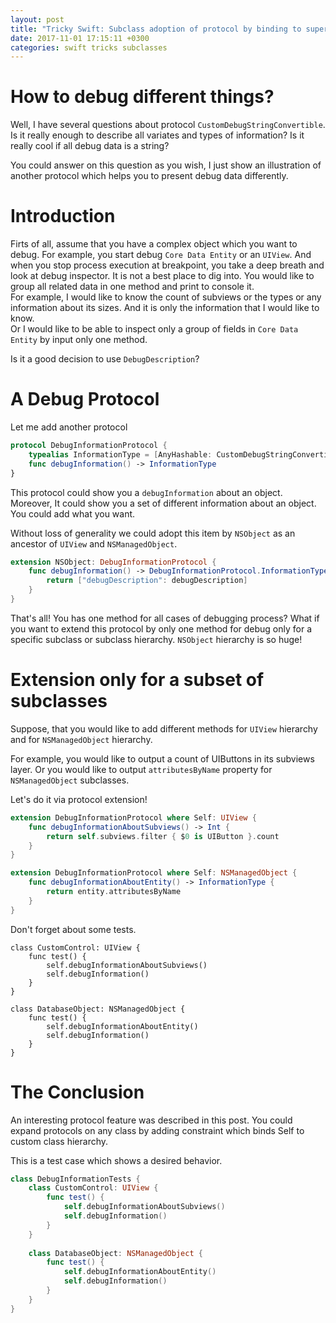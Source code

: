 ```yaml
---
layout: post
title: "Tricky Swift: Subclass adoption of protocol by binding to superclass."
date: 2017-11-01 17:15:11 +0300
categories: swift tricks subclasses
---
```


# How to debug different things?

Well, I have several questions about protocol `CustomDebugStringConvertible`. Is it really enough to describe all variates and types of information? Is it really cool if all debug data is a string?

You could answer on this question as you wish, I just show an illustration of another protocol which helps you to present debug data differently.

# Introduction

Firts of all, assume that you have a complex object which you want to debug. For example, you start debug `Core Data Entity` or an `UIView`. And when you stop process execution at breakpoint, you take a deep breath and look at debug inspector. It is not a best place to dig into. You would like to group all related data in one method and print to console it.  
For example, I would like to know the count of subviews or the types or any information about its sizes. And it is only the information that I would like to know.  
Or I would like to be able to inspect only a group of fields in `Core Data Entity` by input only one method.

Is it a good decision to use `DebugDescription`?

# A Debug Protocol

Let me add another protocol

```swift
protocol DebugInformationProtocol {
    typealias InformationType = [AnyHashable: CustomDebugStringConvertible]
    func debugInformation() -> InformationType
}
```

This protocol could show you a `debugInformation` about an object. Moreover, It could show you a set of different information about an object. You could add what you want.

Without loss of generality we could adopt this item by `NSObject` as an ancestor of `UIView` and `NSManagedObject`.

```swift
extension NSObject: DebugInformationProtocol {
    func debugInformation() -> DebugInformationProtocol.InformationType {
        return ["debugDescription": debugDescription]
    }
}
```

That's all! You has one method for all cases of debugging process? What if you want to extend this protocol by only one method for debug only for a specific subclass or subclass hierarchy. `NSObject` hierarchy is so huge!

# Extension only for a subset of subclasses

Suppose, that you would like to add different methods for `UIView` hierarchy and for `NSManagedObject` hierarchy.

For example, you would like to output a count of UIButtons in its subviews layer. Or you would like to output `attributesByName` property for `NSManagedObject` subclasses.

Let's do it via protocol extension!

```swift
extension DebugInformationProtocol where Self: UIView {
    func debugInformationAboutSubviews() -> Int {
        return self.subviews.filter { $0 is UIButton }.count
    }
}

extension DebugInformationProtocol where Self: NSManagedObject {
    func debugInformationAboutEntity() -> InformationType {
        return entity.attributesByName
    }
}
```

Don't forget about some tests.

```
class CustomControl: UIView {
    func test() {
        self.debugInformationAboutSubviews()
        self.debugInformation()
    }
}

class DatabaseObject: NSManagedObject {
    func test() {
        self.debugInformationAboutEntity()
        self.debugInformation()
    }
}
```

# The Conclusion

An interesting protocol feature was described in this post. You could expand protocols on any class by adding constraint which binds Self to custom class hierarchy.

This is a test case which shows a desired behavior.

```swift
class DebugInformationTests {
    class CustomControl: UIView {
        func test() {
            self.debugInformationAboutSubviews()
            self.debugInformation()
        }
    }
    
    class DatabaseObject: NSManagedObject {
        func test() {
            self.debugInformationAboutEntity()
            self.debugInformation()
        }
    }
}
```